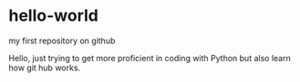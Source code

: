 # hello-world
my first repository on github

Hello, just trying to get more proficient in coding with Python but also learn how git hub works.
